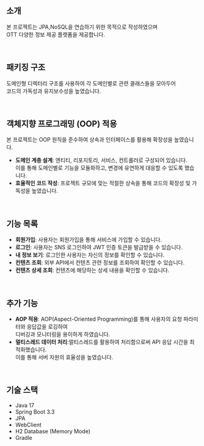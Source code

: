 ## 소개
본 프로젝트는 JPA,NoSQL을 연습하기 위한 목적으로 작성하였으며 <br/>
OTT 다양한 정보 제공 플랫폼을 제공합니다.
&nbsp;

&nbsp;


## 패키징 구조
도메인형 디렉터리 구조를 사용하여 각 도메인별로 관련 클래스들을 모아두어 <br/>
코드의 가독성과 유지보수성을 높였습니다.
&nbsp;

&nbsp;




## 객체지향 프로그래밍 (OOP) 적용
본 프로젝트는 OOP 원칙을 준수하여 상속과 인터페이스를 활용해 확장성을 높였습니다.

 - **도메인 계층 설계**: 엔티티, 리포지토리, 서비스, 컨트롤러로 구성되어 있습니다.<br/> 이를 통해 도메인별로 기능을 모듈화하고, 변경에 유연하게 대응할 수 있도록 했습니다.
 - **효율적인 코드 작성**: 프로젝트 규모에 맞는 적절한 상속을 통해 코드의 확장성 및 가독성을 높였습니다.
&nbsp;

&nbsp;


## 기능 목록
 - **회원가입**: 사용자는 회원가입을 통해 서비스에 가입할 수 있습니다.
 - **로그인**: 사용자는 SNS 로그인하여 JWT 인증 토큰을 발급받을 수 있습니다.
 - **내 정보 보기**: 로그인한 사용자는 자신의 정보를 확인할 수 있습니다.
 - **컨텐츠 조회**: 외부 API에서 컨텐츠 관련 정보를 조회하여 확인할 수 있습니다.
 - **컨텐츠 상세 조회**: 컨텐츠에 해당하는 상세 내용을 확인할 수 있습니다.
&nbsp;

&nbsp;


## 추가 기능 
 - **AOP 적용**: AOP(Aspect-Oriented Programming)를 통해 사용자의 요청 파라미터와 응답값을 로깅하여<br/> 디버깅과 모니터링을 용이하게 하였습니다.
 - **멀티스레드 데이터 처리**:멀티스레드를 활용하여 처리함으로써 API 응답 시간을 최적화했습니다.<br/> 이를 통해 서버 자원의 효율성을 높였습니다.
&nbsp;

&nbsp;


## 기술 스택
- Java 17
- Spring Boot 3.3
- JPA
- WebClient
- H2 Database (Memory Mode)
- Gradle

